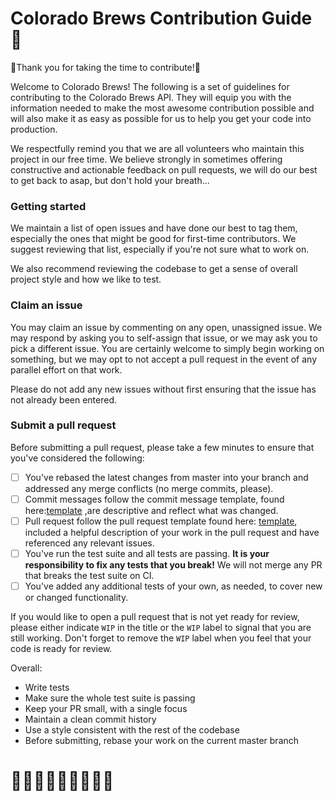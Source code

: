 # Colorado Brews Contribution Guide :beers:
:beer:Thank you for taking the time to contribute!:beer:

Welcome to Colorado Brews! The following is a set of guidelines for contributing
to the Colorado Brews API. They will equip you with the information needed to make the
most awesome contribution possible and will also make it as easy as possible for
us to help you get your code into production.

We respectfully remind you that we are all volunteers who maintain this project in our free time. We believe strongly in sometimes offering constructive and actionable feedback on pull requests, we will do our best to get back to asap, but don't hold your breath...

### Getting started
We maintain a list of open issues and have done our best to tag them, especially
the ones that might be good for first-time contributors. We suggest reviewing
that list, especially if you're not sure what to work on.

We also recommend reviewing the codebase to get a sense of overall project style
and how we like to test.

### Claim an issue
You may claim an issue by commenting on any open, unassigned issue. We may
respond by asking you to self-assign that issue, or we may ask you to pick a different issue. You are certainly welcome to simply begin working on something, but we may opt to not accept a pull request in the event of any parallel effort on that work.

Please do not add any new issues without first ensuring that the issue has not
already been entered.

### Submit a pull request
Before submitting a pull request, please take a few minutes to ensure that
you've considered the following:
- [ ] You've rebased the latest changes from master into your branch and
  addressed any merge conflicts (no merge commits, please).
- [ ] Commit messages follow the commit message template, found here:[template](https://github.com/lorynmason/BYOB/blob/master/commit_message_template.md) ,are descriptive and reflect what was changed.
- [ ] Pull request follow the pull request template found here: [template](https://github.com/lorynmason/BYOB/blob/master/pull_request_template.md), included a helpful description of your work in the pull request and
  have referenced any relevant issues.
- [ ] You've run the test suite and all tests are passing. **It is your
  responsibility to fix any tests that you break!** We will not merge any PR that
  breaks the test suite on CI.
- [ ] You've added any additional tests of your own, as needed, to cover new or
  changed functionality.

If you would like to open a pull request that is not yet ready for review,
please either indicate `WIP` in the title or the `WIP` label to signal that you are still working. Don't forget to
remove the `WIP` label when you feel that your code is ready for review.

Overall:

* Write tests
* Make sure the whole test suite is passing
* Keep your PR small, with a single focus
* Maintain a clean commit history
* Use a style consistent with the rest of the codebase
* Before submitting, rebase your work on the current master branch

# :beers::beer::beers::beer::beers::beer::beers::beer::beers:
